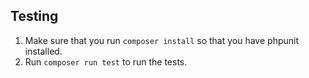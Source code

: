 ## Testing

1. Make sure that you run `composer install` so that you have phpunit installed.
2. Run `composer run test` to run the tests.
